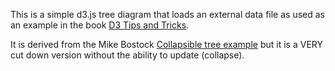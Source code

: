 This is a simple d3.js tree diagram that loads an external data file as used as an example in the book [D3 Tips and Tricks](https://leanpub.com/D3-Tips-and-Tricks).

It is derived from the Mike Bostock [Collapsible tree example](http://bl.ocks.org/mbostock/4339083) but it is a VERY cut down version without the ability to update (collapse).